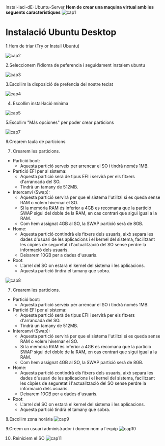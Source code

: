  Instal-laci-dE-Ubuntu-Server
**Hem de crear una maquina virtual amb les seguents característiques**
![cap1](https://github.com/user-attachments/assets/fcd2bb64-6dbe-46eb-9304-809235315c45)

# Instalació Ubuntu Desktop

1.Hem de triar (Try or Install Ubuntu)

![cap2](https://github.com/user-attachments/assets/c4796ab0-1627-4485-8ff9-8bfbc3786d86)

2.Seleccionem l'idioma de peferencia i seguidament instalem ubuntu

![cap3](https://github.com/user-attachments/assets/b2495e94-db18-4758-a92e-a695c2cb36e9)

3.Escollim la disposició de prefencia del nostre teclat

![cap4](https://github.com/user-attachments/assets/76c58c23-ee25-4f02-aacc-e596e357ac94)

4. Escollim instal·lació mínima

![cap5](https://github.com/user-attachments/assets/56302515-048a-4f7b-bfc1-13dff2eb5c94)

5.Escollim "Más opciones" per poder crear particions

![cap7](https://github.com/user-attachments/assets/08a497a0-afe4-4d18-8b79-f57427725f1b)

6.Crearem taula de particions

7. Crearem les particions.

 - Partició boot:
   - Aquesta partició serveix per arrencar el SO i tindrà només 1MB.
 - Partició EFI per al sistema:
   - Aquesta partició serà de tipus EFI i servirà per els fitxers d'arrancada del SO.
   - Tindrà un tamany de 512MB.  
 - Intercanvi (Swap):
   - Aquesta partició servirà per que el sistema l'utilitzi si es queda sense RAM o volem hivernar el SO.
   - Si la memòria RAM és inferior a 4GB es recomana que la partició SWAP sigui del doble de la RAM, en cas contrari que sigui igual a la RAM.
   - Com hem assignat 4GB al SO, la SWAP partició serà de 8GB.
 - Home:
   - Aquesta partició contindrà els fitxers dels usuaris, això separa les dades d'usuari de les aplicacions i el kernel del sistema, facilitzant les còpies de seguretat i l'actualització del SO sense perdre la informació dels usuaris.
   - Deixarem 10GB per a dades d'usuaris.
 - Root:
   - L'arrel del SO on estarà el kernel del sistema i les aplicacions.
   - Aquesta partició tindrà el tamany que sobra.
   
  ![cap8](https://github.com/user-attachments/assets/e8e43dc1-f5c2-4bc8-ad17-1bab260e0d32)

7. Crearem les particions.

 - Partició boot:
   - Aquesta partició serveix per arrencar el SO i tindrà només 1MB.
 - Partició EFI per al sistema:
   - Aquesta partició serà de tipus EFI i servirà per els fitxers d'arrancada del SO.
   - Tindrà un tamany de 512MB.  
 - Intercanvi (Swap):
   - Aquesta partició servirà per que el sistema l'utilitzi si es queda sense RAM o volem hivernar el SO.
   - Si la memòria RAM és inferior a 4GB es recomana que la partició SWAP sigui del doble de la RAM, en cas contrari que sigui igual a la RAM.
   - Com hem assignat 4GB al SO, la SWAP partició serà de 8GB.
 - Home:
   - Aquesta partició contindrà els fitxers dels usuaris, això separa les dades d'usuari de les aplicacions i el kernel del sistema, facilitzant les còpies de seguretat i l'actualització del SO sense perdre la informació dels usuaris.
   - Deixarem 10GB per a dades d'usuaris.
 - Root:
   - L'arrel del SO on estarà el kernel del sistema i les aplicacions.
   - Aquesta partició tindrà el tamany que sobra.

8.Escollim zona horària
![cap9](https://github.com/user-attachments/assets/b9d5f42f-cf6e-4c13-a638-33d6bc17318f)


9.Creem un usuari administrador i donem nom a l'equip
![cap10](https://github.com/user-attachments/assets/3ab018c9-22e5-4289-b081-c1de0d335697)


10. Reiniciem el SO
    ![cap11](https://github.com/user-attachments/assets/4893df67-2a0c-4f05-bdde-8ac4391ae1e0)




